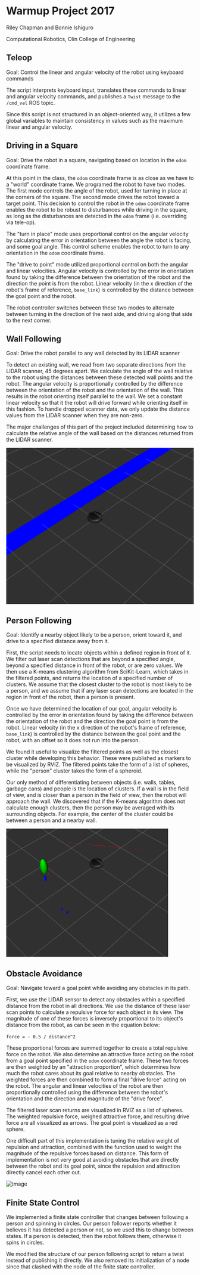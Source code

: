 # Warmup Project 2017
Riley Chapman and Bonnie Ishiguro

Computational Robotics, Olin College of Engineering 

## Teleop
Goal: Control the linear and angular velocity of the robot using keyboard commands

The script interprets keyboard input, translates these commands to linear and angular velocity commands, and publishes a `Twist` message to the `/cmd_vel` ROS topic.

Since this script is not structured in an object-oriented way, it utilizes a few global variables to maintain consistency in values such as the maximum linear and angular velocity. 

## Driving in a Square
Goal: Drive the robot in a square, navigating based on location in the `odom` coordinate frame. 

At this point in the class, the `odom` coordinate frame is as close as we have to a "world" coordinate frame. We programed the robot to have two modes. The first mode controls the angle of the robot, used for turning in place at the corners of the square. The second mode drives the robot toward a target point. This decision to control the robot in the `odom` coordinate frame enables the robot to be robust to disturbances while driving in the square, as long as the disturbances are detected in the `odom` frame (i.e. overriding via tele-op).

The "turn in place" mode uses proportional control on the angular velocity by calculating the error in orientation between the angle the robot is facing, and some goal angle. This control scheme enables the robot to turn to any orientation in the `odom` coordinate frame. 

The "drive to point" mode utilized proportional control on both the angular and linear velocities. Angular velocity is controlled by the error in orientation found by taking the difference between the orientation of the robot and the direction the point is from the robot. Linear velocity (in the x direction of the robot's frame of reference, `base_link`) is controlled by the distance between the goal point and the robot. 

The robot controller switches between these two modes to alternate between turning in the direction of the next side, and driving along that side to the next corner. 


## Wall Following
Goal: Drive the robot parallel to any wall detected by its LIDAR scanner

To detect an existing wall, we read from two separate directions from the LIDAR scanner, 45 degrees apart.  We calculate the angle of the wall relative to the robot using the distances between these detected wall points and the robot.  The angular velocity is proportionally controlled by the difference between the orientation of the robot and the orientation of the wall.  This results in the robot orienting itself parallel to the wall.  We set a constant linear velocity so that it the robot will drive forward while orienting itself in this fashion.  To handle dropped scanner data, we only update the distance values from the LIDAR scanner when they are non-zero.

The major challenges of this part of the project included determining how to calculate the relative angle of the wall based on the distances returned from the LIDAR scanner.

![image](screenshots/wall_follow.png)

## Person Following
Goal: Identify a nearby object likely to be a person, orient toward it, and drive to a specified distance away from it. 

First, the script needs to locate objects within a defined region in front of it. We filter out laser scan detections that are beyond a specified angle, beyond a specified distance in front of the robot, or are zero values. We then use a K-means clustering algorithm from SciKit-Learn, which takes in the filtered points, and returns the location of a specified number of clusters. We assume that the closest cluster to the robot is most likely to be a person, and we assume that if any laser scan detections are located in the region in front of the robot, then a person is present. 

Once we have determined the location of our goal, angular velocity is controlled by the error in orientation found by taking the difference between the orientation of the robot and the direction the goal point is from the robot. Linear velocity (in the x direction of the robot's frame of reference, `base_link`) is controlled by the distance between the goal point and the robot, with an offset so it does not run into the person. 

We found it useful to visualize the filtered points as well as the closest cluster while developing this behavior. These were published as markers to be visualized by RVIZ. The filtered points take the form of a list of spheres, while the "person" cluster takes the form of a spheroid. 

Our only method of differentiating between objects (i.e. walls, tables, garbage cans) and people is the location of clusters. If a wall is in the field of view, and is closer than a person in the field of view, then the robot will approach the wall. We discovered that if the K-means algorithm does not calculate enough clusters, then the person may be averaged with its surrounding objects. For example, the center of the cluster could be between a person and a nearby wall.

![image](screenshots/person_follow.png)   

## Obstacle Avoidance
Goal: Navigate toward a goal point while avoiding any obstacles in its path.

First, we use the LIDAR sensor to detect any obstacles within a specified distance from the robot in all directions.  We use the distance of these laser scan points to calculate a repulsive force for each object in its view.  The magnitude of one of these forces is inversely proportional to its object's distance from the robot, as can be seen in the equation below:

`force = - 0.5 / distance^2`

These proportional forces are summed together to create a total repulsive force on the robot. We also determine an attractive force acting on the robot from a goal point specified in the `odom` coordinate frame. These two forces are then weighted by an "attraction proportion", which determines how much the robot cares about its goal relative to nearby obstacles. The weighted forces are then combined to form a final "drive force" acting on the robot. The angular and linear velocities of the robot are then proportionally controlled using the difference between the robot's orientation and the direction and magnitude of the "drive force". 

The filtered laser scan returns are visualized in RVIZ as a list of spheres. The weighted repulsive force, weighed attractive force, and resulting drive force are all visualized as arrows. The goal point is visualized as a red sphere. 

One difficult part of this implementation is tuning the relative weight of repulsion and attraction, combined with the function used to weight the magnitude of the repulsive forces based on distance. This form of implementation is not very good at avoiding obstacles that are directly between the robot and its goal point, since the repulsion and attraction directly cancel each other out.  

![image](screenshots/obstacle_aviod.png)

## Finite State Control
We implemented a finite state controller that changes between following a person and spinning in circles. Our person follower reports whether it believes it has detected a person or not, so we used this to change between states. If a person is detected, then the robot follows them, otherwise it spins in circles.

We modified the structure of our person following script to return a twist instead of publishing it directly. We also removed its initialization of a node since that clashed with the node of the finite state controller.  
